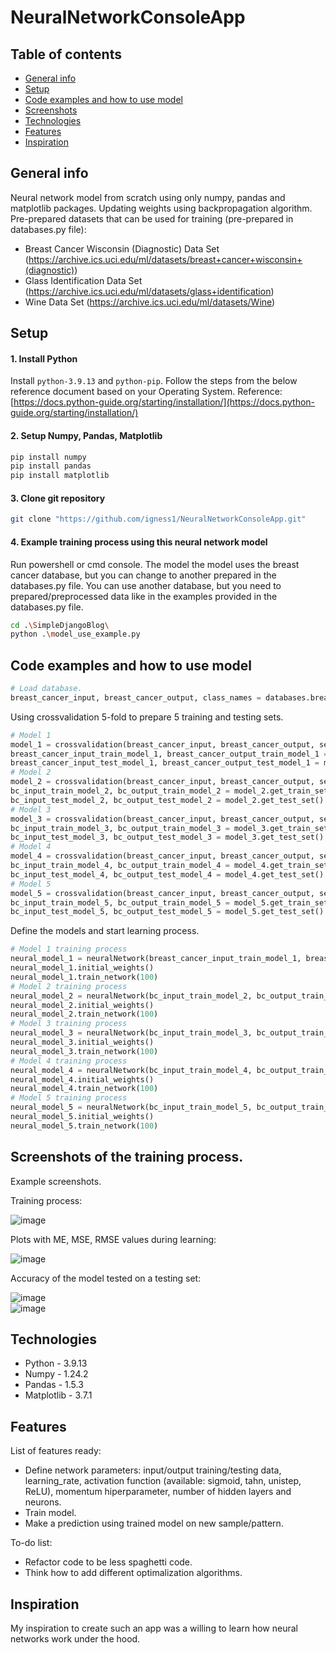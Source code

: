 # NeuralNetworkConsoleApp

## Table of contents
* [General info](#general-info)
* [Setup](#setup)
* [Code examples and how to use model](#code-examples-and-how-to-use-model)
* [Screenshots](#screenshots)
* [Technologies](#technologies)
* [Features](#features)
* [Inspiration](#inspiration)


## General info 

Neural network model from scratch using only numpy, pandas and matplotlib packages. Updating weights using backpropagation algorithm. 
Pre-prepared datasets that can be used for training (pre-prepared in databases.py file):
* Breast Cancer Wisconsin (Diagnostic) Data Set (https://archive.ics.uci.edu/ml/datasets/breast+cancer+wisconsin+(diagnostic))
* Glass Identification Data Set (https://archive.ics.uci.edu/ml/datasets/glass+identification)
* Wine Data Set (https://archive.ics.uci.edu/ml/datasets/Wine)


## Setup

#### 1. Install Python
Install ```python-3.9.13``` and ```python-pip```. Follow the steps from the below reference document based on your Operating System.
Reference: [https://docs.python-guide.org/starting/installation/](https://docs.python-guide.org/starting/installation/)

#### 2. Setup Numpy, Pandas, Matplotlib
```bash
pip install numpy
pip install pandas
pip install matplotlib
```

#### 3. Clone git repository
```bash
git clone "https://github.com/igness1/NeuralNetworkConsoleApp.git"
```

#### 4. Example training process using this neural network model
Run powershell or cmd console.
The model the model uses the breast cancer database, 
but you can change to another prepared in the databases.py file. 
You can use another database, but you need to prepared/preprocessed data like in the examples provided in the databases.py file.
```bash
cd .\SimpleDjangoBlog\
python .\model_use_example.py
```
## Code examples and how to use model
```python
# Load database.
breast_cancer_input, breast_cancer_output, class_names = databases.breast_cancer_database()
```

Using crossvalidation 5-fold to prepare 5 training and testing sets.
```python
# Model 1 
model_1 = crossvalidation(breast_cancer_input, breast_cancer_output, set_number=1)
breast_cancer_input_train_model_1, breast_cancer_output_train_model_1 = model_1.get_train_set()
breast_cancer_input_test_model_1, breast_cancer_output_test_model_1 = model_1.get_test_set()
# Model 2
model_2 = crossvalidation(breast_cancer_input, breast_cancer_output, set_number=2)
bc_input_train_model_2, bc_output_train_model_2 = model_2.get_train_set()
bc_input_test_model_2, bc_output_test_model_2 = model_2.get_test_set()
# Model 3
model_3 = crossvalidation(breast_cancer_input, breast_cancer_output, set_number=3)
bc_input_train_model_3, bc_output_train_model_3 = model_3.get_train_set()
bc_input_test_model_3, bc_output_test_model_3 = model_3.get_test_set()
# Model 4
model_4 = crossvalidation(breast_cancer_input, breast_cancer_output, set_number=4)
bc_input_train_model_4, bc_output_train_model_4 = model_4.get_train_set()
bc_input_test_model_4, bc_output_test_model_4 = model_4.get_test_set()
# Model 5
model_5 = crossvalidation(breast_cancer_input, breast_cancer_output, set_number=5)
bc_input_train_model_5, bc_output_train_model_5 = model_5.get_train_set()
bc_input_test_model_5, bc_output_test_model_5 = model_5.get_test_set()
```
Define the models and start learning process. 
```python
# Model 1 training process
neural_model_1 = neuralNetwork(breast_cancer_input_train_model_1, breast_cancer_output_train_model_1, breast_cancer_input_test_model_1, breast_cancer_output_test_model_1, class_names, number_of_neurons_in_hidden_layers=[100,100,100], activation_function="sigmoid", learning_rate=0.0015)
neural_model_1.initial_weights()
neural_model_1.train_network(100)
# Model 2 training process
neural_model_2 = neuralNetwork(bc_input_train_model_2, bc_output_train_model_2, bc_input_test_model_2, bc_output_test_model_2, class_names, number_of_neurons_in_hidden_layers=[100,100,100], activation_function="sigmoid", learning_rate=0.0015)
neural_model_2.initial_weights()
neural_model_2.train_network(100)
# Model 3 training process
neural_model_3 = neuralNetwork(bc_input_train_model_3, bc_output_train_model_3, bc_input_test_model_3, bc_output_test_model_3, class_names, number_of_neurons_in_hidden_layers=[100,100,100], activation_function="sigmoid", learning_rate=0.0015)
neural_model_3.initial_weights()
neural_model_3.train_network(100)
# Model 4 training process
neural_model_4 = neuralNetwork(bc_input_train_model_4, bc_output_train_model_4, bc_input_test_model_4, bc_output_test_model_4, class_names, number_of_neurons_in_hidden_layers=[100,100,100], activation_function="sigmoid", learning_rate=0.0015)
neural_model_4.initial_weights()
neural_model_4.train_network(100)
# Model 5 training process
neural_model_5 = neuralNetwork(bc_input_train_model_5, bc_output_train_model_5, bc_input_test_model_5, bc_output_test_model_5, class_names, number_of_neurons_in_hidden_layers=[100,100,100], activation_function="sigmoid", learning_rate=0.0015)
neural_model_5.initial_weights()
neural_model_5.train_network(100)
```

## Screenshots of the training process.
Example screenshots.

Training process:  

![image](https://user-images.githubusercontent.com/58557112/224812246-be6d1a77-7083-401f-ab8a-663cee541105.png)

Plots with ME, MSE, RMSE values during learning:  

![image](https://user-images.githubusercontent.com/58557112/224812746-4a5ae294-cd7a-44b0-b1bd-80ab037c2e62.png) 

Accuracy of the model tested on a testing set:  

![image](https://user-images.githubusercontent.com/58557112/224816647-9f2bb28c-004f-4d9e-821c-8a1ed6c9389e.png)  
![image](https://user-images.githubusercontent.com/58557112/224816749-d0742efe-2346-4de8-b0e0-b847636af500.png)  


## Technologies
* Python - 3.9.13
* Numpy - 1.24.2
* Pandas - 1.5.3
* Matplotlib - 3.7.1

## Features
List of features ready: 
* Define network parameters: input/output training/testing data, learning_rate, 
activation function (available: sigmoid, tahn, unistep, ReLU), momentum hiperparameter, 
number of hidden layers and neurons.
* Train model.
* Make a prediction using trained model on new sample/pattern.

To-do list:
* Refactor code to be less spaghetti code.
* Think how to add different optimalization algorithms.


## Inspiration
My inspiration to create such an app was a willing to learn how neural networks work under the hood. 
